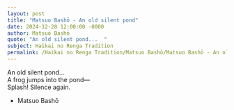 ```yaml
---
layout: post
title: "Matsuo Bashō - An old silent pond"
date: 2024-12-28 12:00:00 -0000
author: Matsuo Bashō
quote: "An old silent pond...  "
subject: Haikai no Renga Tradition
permalink: /Haikai no Renga Tradition/Matsuo Bashō/Matsuo Bashō - An old silent pond
---
```


An old silent pond...  
A frog jumps into the pond—  
Splash! Silence again.

- Matsuo Bashō

